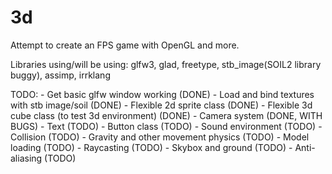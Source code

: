 # 3d
Attempt to create an FPS game with OpenGL and more.

Libraries using/will be using: glfw3, glad, freetype, stb_image(SOIL2 library buggy), assimp, irrklang

TODO:
    - Get basic glfw window working (DONE)
    - Load and bind textures with stb image/soil (DONE)
    - Flexible 2d sprite class (DONE)
    - Flexible 3d cube class (to test 3d environment) (DONE)
    - Camera system (DONE, WITH BUGS)
    - Text (TODO)
    - Button class (TODO)
    - Sound environment (TODO)
    - Collision (TODO)
    - Gravity and other movement physics (TODO)
    - Model loading (TODO)
    - Raycasting (TODO)
    - Skybox and ground (TODO)
    - Anti-aliasing (TODO)
